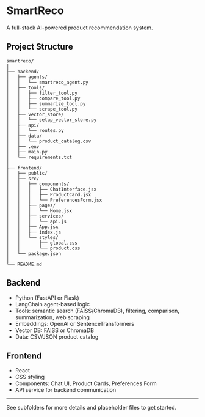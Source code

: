 # SmartReco

A full-stack AI-powered product recommendation system.

## Project Structure

```
smartreco/
│
├── backend/
│   ├── agents/
│   │   └── smartreco_agent.py
│   ├── tools/
│   │   ├── filter_tool.py
│   │   ├── compare_tool.py
│   │   ├── summarize_tool.py
│   │   └── scrape_tool.py
│   ├── vector_store/
│   │   └── setup_vector_store.py
│   ├── api/
│   │   └── routes.py
│   ├── data/
│   │   └── product_catalog.csv
│   ├── .env
│   ├── main.py
│   └── requirements.txt
│
├── frontend/
│   ├── public/
│   ├── src/
│   │   ├── components/
│   │   │   ├── ChatInterface.jsx
│   │   │   ├── ProductCard.jsx
│   │   │   └── PreferencesForm.jsx
│   │   ├── pages/
│   │   │   └── Home.jsx
│   │   ├── services/
│   │   │   └── api.js
│   │   ├── App.jsx
│   │   ├── index.js
│   │   └── styles/
│   │       ├── global.css
│   │       └── product.css
│   └── package.json
│
└── README.md
```

## Backend
- Python (FastAPI or Flask)
- LangChain agent-based logic
- Tools: semantic search (FAISS/ChromaDB), filtering, comparison, summarization, web scraping
- Embeddings: OpenAI or SentenceTransformers
- Vector DB: FAISS or ChromaDB
- Data: CSV/JSON product catalog

## Frontend
- React
- CSS styling
- Components: Chat UI, Product Cards, Preferences Form
- API service for backend communication

---

See subfolders for more details and placeholder files to get started. 